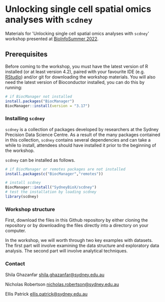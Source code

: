 # Unlocking single cell spatial omics analyses with `scdney`
Materials for 'Unlocking single cell spatial omics analyses with `scdney`' workshop presented at [BioInfoSummer 2022](https://bis.amsi.org.au/program/).

## Prerequisites

Before coming to the workshop, you must have the latest version of R installed 
(or at least version 4.2), paired with your favourite IDE (e.g. 
[RStudio](https://posit.co/download/rstudio-desktop/)) and/or git for 
downloading the workshop materials. You will also need the latest version of
Bioconductor installed, you can do this by running:

```r
# if BiocManager not installed
install.packages("BiocManager")
BiocManager::install(version = "3.17")
```

### Installing `scdney`

`scdney` is a collection of packages developed by researchers at the Sydney 
Precision Data Science Centre. As a result of the many packages contained in 
this collection, `scdney` contains several dependencies and can take a while to 
install, attendees should have installed it prior to the beginning of the 
workshop.

`scdney` can be installed as follows.

```r
# if BiocManager or remotes packages are not installed
install.packages(c("BiocManager","remotes"))

# install scdney
BiocManager::install("SydneyBioX/scdney")
# test the installation by loading scdney
library(scdney)
```

### Workshop structure

First, download the files in this Github repository by either cloning the 
repository or by downloading the files directly into a directory on your
computer.

In the workshop, we will worth through two key examples with datasets. The 
first part will involve examining the data structure and exploratory data 
analysis. The second part will involve analytical techniques.

### Contact

Shila Ghazanfar shila.ghazanfar@sydney.edu.au

Nicholas Robertson nicholas.robertson@sydney.edu.au

Ellis Patrick ellis.patrick@sydney.edu.au
